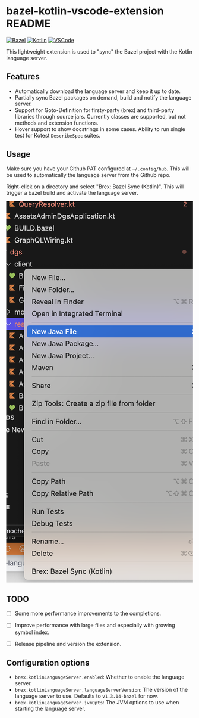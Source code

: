 # bazel-kotlin-vscode-extension README
[![Bazel][bazel-img]][bazel-url] [![Kotlin][kotlin-img]][kotlin-url] [![VSCode][vscode-img]][vscode-url]

[bazel-img]: https://img.shields.io/badge/build%20with-Bazel-43A047.svg
[bazel-url]: https://bazel.build
[kotlin-img]: https://img.shields.io/badge/kotlin-%237F52FF.svg?style=flat&logo=kotlin&logoColor=white
[kotlin-url]: https://kotlinlang.org
[vscode-img]: https://img.shields.io/badge/VSCode-0078D4?style=flat&logo=visual%20studio%20code&logoColor=white
[vscode-url]: https://code.visualstudio.com

This lightweight extension is used to "sync" the Bazel project with the Kotlin language server. 

## Features

- Automatically download the language server and keep it up to date.
- Partially sync Bazel packages on demand, build and notify the language server.
- Support for Goto-Definition for firsty-party (brex) and third-party libraries through source jars. Currently classes are supported, but not methods and extension functions.
- Hover support to show docstrings in some cases.
Ability to run single test for Kotest `DescribeSpec` suites.

## Usage

Make sure you have your Github PAT configured at `~/.config/hub`. This will be used to automatically the language server from the Github repo.

Right-click on a directory and select "Brex: Bazel Sync (Kotlin)". This will trigger a bazel build and activate the language server.

![image](./resources/usage.png)

## TODO

- [ ] Some more performance improvements to the completions.
- [ ] Improve performance with large files and especially with growing symbol index.
- [ ] Release pipeline and version the extension.


## Configuration options

- `brex.kotlinLanguageServer.enabled`: Whether to enable the language server.
- `brex.kotlinLanguageServer.languageServerVersion`: The version of the language server to use. Defaults to `v1.3.14-bazel` for now.
- `brex.kotlinLanguageServer.jvmOpts`: The JVM options to use when starting the language server.
